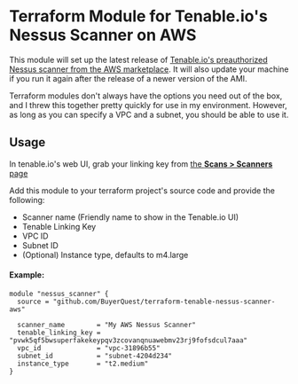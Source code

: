 # Terraform Module for Tenable.io's Nessus Scanner on AWS

This module will set up the latest release of [Tenable.io's preauthorized Nessus scanner from the AWS marketplace](https://aws.amazon.com/marketplace/pp/B01LXCD58S?qid=1532453752682). It will also update your machine if you run it again after the release of a newer version of the AMI.

Terraform modules don't always have the options you need out of the box, and I threw this together pretty quickly for use in my environment. However, as long as you can specify a VPC and a subnet, you should be able to use it.

## Usage

In tenable.io's web UI, grab your linking key from [the **Scans > Scanners** page](https://cloud.tenable.com/app.html#/scans/scanners)

Add this module to your terraform project's source code and provide the following:
  - Scanner name (Friendly name to show in the Tenable.io UI)
  - Tenable Linking Key
  - VPC ID
  - Subnet ID
  - (Optional) Instance type, defaults to m4.large

#### Example:

```hcl
module "nessus_scanner" {
  source = "github.com/BuyerQuest/terraform-tenable-nessus-scanner-aws"

  scanner_name        = "My AWS Nessus Scanner"
  tenable_linking_key = "pvwk5qf5bwsuperfakekeypqv3zcovanqnuawebmv23rj9fofsdcul7aaa"
  vpc_id              = "vpc-31896b55"
  subnet_id           = "subnet-4204d234"
  instance_type       = "t2.medium"
}
```
